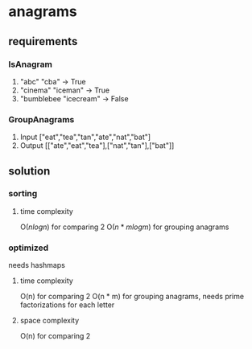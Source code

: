 # anagrams

## requirements

### IsAnagram

1. "abc" "cba" -> True
2. "cinema" "iceman" -> True
3. "bumblebee "icecream" -> False

### GroupAnagrams

1. Input ["eat","tea","tan","ate","nat","bat"]
2. Output [["ate","eat","tea"],["nat","tan"],["bat"]]

## solution

### sorting

1. time complexity

    O($nlogn$) for comparing 2
    O($n * mlogm$) for grouping anagrams


### optimized

needs hashmaps

1. time complexity

    O(n) for comparing 2
    O(n * m) for grouping anagrams, needs prime factorizations for each letter

2. space complexity

    O(n) for comparing 2

